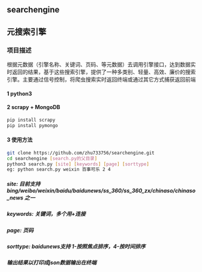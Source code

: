 ## searchengine
## 元搜索引擎  
### 项目描述
根据元数据（引擎名称、关键词、页码、等元数据）去调用引擎接口，达到数据实时返回的结果，基于这些搜索引擎，提供了一种多类别、轻量、高效、廉价的搜索引擎。主要通过信号控制，将爬虫搜索实时返回终端或通过其它方式捕获返回前端

#### 1 python3
#### 2 scrapy + MongoDB
```bash
pip install scrapy
pip install pymongo
```
#### 3 使用方法
```bash
git clone https://github.com/zhu733756/searchengine.git
cd searchengine [search.py的父目录]
python3 search.py [site] [keywords] [page] [sorttype]
eg: python search.py weixin 百事可乐 2 4
```
#####	site: 目前支持 bing/weibo/weixin/baidu/baidunews/ss_360/ss_360_zx/chinaso/chinaso_news 之一
#####	keywords: 关键词，多个用+连接
#####	page: 页码
#####	sorttype: baidunews支持 1-按照焦点排序，4-按时间排序
#####	输出结果以打印成json数据输出在终端
